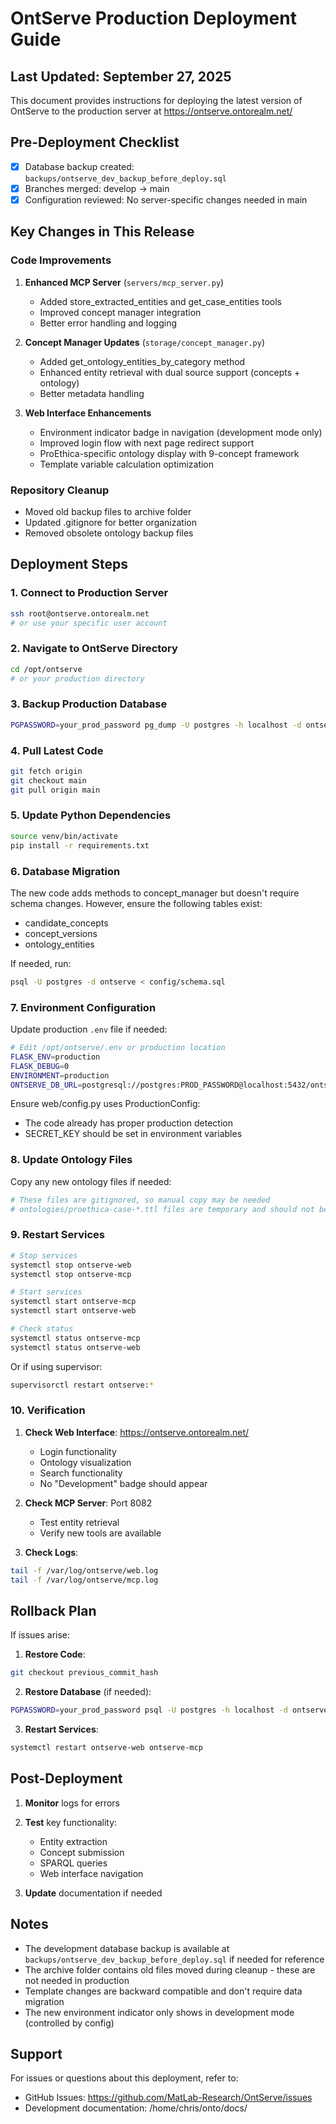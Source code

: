 # OntServe Production Deployment Guide

## Last Updated: September 27, 2025

This document provides instructions for deploying the latest version of OntServe to the production server at https://ontserve.ontorealm.net/

## Pre-Deployment Checklist

- [x] Database backup created: `backups/ontserve_dev_backup_before_deploy.sql`
- [x] Branches merged: develop → main
- [x] Configuration reviewed: No server-specific changes needed in main

## Key Changes in This Release

### Code Improvements
1. **Enhanced MCP Server** (`servers/mcp_server.py`)
   - Added store_extracted_entities and get_case_entities tools
   - Improved concept manager integration
   - Better error handling and logging

2. **Concept Manager Updates** (`storage/concept_manager.py`)
   - Added get_ontology_entities_by_category method
   - Enhanced entity retrieval with dual source support (concepts + ontology)
   - Better metadata handling

3. **Web Interface Enhancements**
   - Environment indicator badge in navigation (development mode only)
   - Improved login flow with next page redirect support
   - ProEthica-specific ontology display with 9-concept framework
   - Template variable calculation optimization

### Repository Cleanup
- Moved old backup files to archive folder
- Updated .gitignore for better organization
- Removed obsolete ontology backup files

## Deployment Steps

### 1. Connect to Production Server
```bash
ssh root@ontserve.ontorealm.net
# or use your specific user account
```

### 2. Navigate to OntServe Directory
```bash
cd /opt/ontserve
# or your production directory
```

### 3. Backup Production Database
```bash
PGPASSWORD=your_prod_password pg_dump -U postgres -h localhost -d ontserve > backups/ontserve_prod_backup_$(date +%Y%m%d_%H%M%S).sql
```

### 4. Pull Latest Code
```bash
git fetch origin
git checkout main
git pull origin main
```

### 5. Update Python Dependencies
```bash
source venv/bin/activate
pip install -r requirements.txt
```

### 6. Database Migration

The new code adds methods to concept_manager but doesn't require schema changes. However, ensure the following tables exist:
- candidate_concepts
- concept_versions
- ontology_entities

If needed, run:
```bash
psql -U postgres -d ontserve < config/schema.sql
```

### 7. Environment Configuration

Update production `.env` file if needed:
```bash
# Edit /opt/ontserve/.env or production location
FLASK_ENV=production
FLASK_DEBUG=0
ENVIRONMENT=production
ONTSERVE_DB_URL=postgresql://postgres:PROD_PASSWORD@localhost:5432/ontserve
```

Ensure web/config.py uses ProductionConfig:
- The code already has proper production detection
- SECRET_KEY should be set in environment variables

### 8. Update Ontology Files

Copy any new ontology files if needed:
```bash
# These files are gitignored, so manual copy may be needed
# ontologies/proethica-case-*.ttl files are temporary and should not be copied
```

### 9. Restart Services

```bash
# Stop services
systemctl stop ontserve-web
systemctl stop ontserve-mcp

# Start services
systemctl start ontserve-mcp
systemctl start ontserve-web

# Check status
systemctl status ontserve-mcp
systemctl status ontserve-web
```

Or if using supervisor:
```bash
supervisorctl restart ontserve:*
```

### 10. Verification

1. **Check Web Interface**: https://ontserve.ontorealm.net/
   - Login functionality
   - Ontology visualization
   - Search functionality
   - No "Development" badge should appear

2. **Check MCP Server**: Port 8082
   - Test entity retrieval
   - Verify new tools are available

3. **Check Logs**:
```bash
tail -f /var/log/ontserve/web.log
tail -f /var/log/ontserve/mcp.log
```

## Rollback Plan

If issues arise:

1. **Restore Code**:
```bash
git checkout previous_commit_hash
```

2. **Restore Database** (if needed):
```bash
PGPASSWORD=your_prod_password psql -U postgres -h localhost -d ontserve < backups/ontserve_prod_backup_TIMESTAMP.sql
```

3. **Restart Services**:
```bash
systemctl restart ontserve-web ontserve-mcp
```

## Post-Deployment

1. **Monitor** logs for errors
2. **Test** key functionality:
   - Entity extraction
   - Concept submission
   - SPARQL queries
   - Web interface navigation

3. **Update** documentation if needed

## Notes

- The development database backup is available at `backups/ontserve_dev_backup_before_deploy.sql` if needed for reference
- The archive folder contains old files moved during cleanup - these are not needed in production
- Template changes are backward compatible and don't require data migration
- The new environment indicator only shows in development mode (controlled by config)

## Support

For issues or questions about this deployment, refer to:
- GitHub Issues: https://github.com/MatLab-Research/OntServe/issues
- Development documentation: /home/chris/onto/docs/